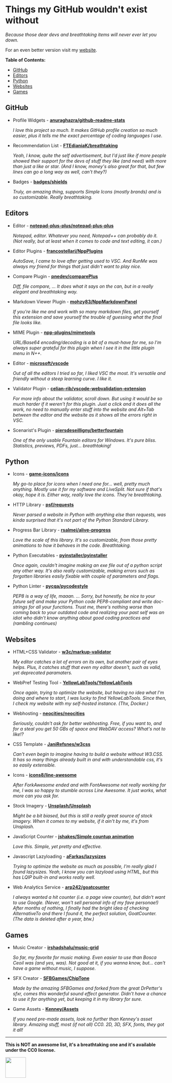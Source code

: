 # Things my GitHub wouldn't exist without

*Because those dear devs and breathtaking items will never ever let you down.*

For an even better version visit my [website](https://f-tek.neocities.org/items).

**Table of Contents:**

<!-- START doctoc generated TOC please keep comment here to allow auto update -->
<!-- DON'T EDIT THIS SECTION, INSTEAD RE-RUN doctoc TO UPDATE -->


- [GitHub](#github)
- [Editors](#editors)
- [Python](#python)
- [Websites](#websites)
- [Games](#games)

<!-- END doctoc generated TOC please keep comment here to allow auto update -->

## GitHub

- Profile Widgets - **[anuraghazra/github-readme-stats](https://github.com/anuraghazra/github-readme-stats)**

  *I love this project so much. It makes GitHub profile creation so much easier, plus it tells me the exact percentage of coding languages I use.*

- Recommendation List - **[FTEdianiaK/breathtaking](https://github.com/FTEdianiaK/breathtaking)**

  *Yeah, I know, quite the self advertisement, but I'd just like if more people showed their support for the devs of stuff they like (and need) with more than just a like or star. (And I know, money's also great for that, but few lines can go a long way as well, can't they?)*

- Badges - **[badges/shields](https://github.com/badges/shields)**

  *Truly, an amazing thing, supports Simple Icons (mostly brands) and is so customizable. Really breathtaking.*

## Editors

- Editor - **[notepad-plus-plus/notepad-plus-plus](https://github.com/notepad-plus-plus/notepad-plus-plus)**

  *Notepad, editor. Whatever you need, Notepad++ can probably do it. (Not really, but at least when it comes to code and text editing, it can.)*

- Editor Plugins - **[francostellari/NppPlugins](https://github.com/francostellari/NppPlugins)**

  *AutoSave, I came to love after getting used to VSC. And RunMe was always my friend for things that just didn't want to play nice.*

- Compare Plugin - **[pnedev/comparePlus](https://github.com/pnedev/comparePlus)**

  *Diff, file compare, ... It does what it says on the can, but in a really elegant and breathtaking way.*

- Markdown Viewer Plugin - **[mohzy83/NppMarkdownPanel](https://github.com/mohzy83/NppMarkdownPanel)**

  *If you're like me and work with so many markdown files, get yourself this extension and save yourself the trouble of guessing what the final file looks like.*

- MIME Plugin - **[npp-plugins/mimetools](https://github.com/npp-plugins/mimetools)**

  *URL/Base64 encoding/decoding is a bit of a must-have for me, so I'm always super grateful for this plugin when I see it in the little plugin menu in N++.*

- Editor - **[microsoft/vscode](https://github.com/microsoft/vscode)**

  *Out of all the editors I tried so far, I liked VSC the most. It's versatile and friendly without a steep learning curve. I like it.*

- Validator Plugin - **[celian-rib/vscode-webvalidation-extension](https://github.com/celian-rib/vscode-webvalidation-extension)**

  *For more info about the validator, scroll down. But using it would be so much harder if it weren't for this plugin. Just a click and it does all the work, no need to manually enter stuff into the website and Alt+Tab between the editor and the website as it shows all the errors right in VSC.*

- Scenarist's Plugin - **[piersdeseilligny/betterfountain](piersdeseilligny/betterfountain)**

  *One of the only usable Fountain editors for Windows. It's pure bliss. Statistics, previews, PDFs, just... breathtaking!*

## Python

- Icons - **[game-icons/icons](https://github.com/game-icons/icons)**

  *My go-to place for icons when I need one for... well, pretty much anything. Mostly use it for my software and LiveSplit. Not sure if that's okay, hope it is. Either way, really love the icons. They're breathtaking.*

- HTTP Library - **[psf/requests](https://github.com/psf/requests)**

  *Never parsed a website in Python with anything else than requests, was kinda surprised that it's not part of the Python Standard Library.*

- Progress Bar Library - **[rsalmei/alive-progress](https://github.com/rsalmei/alive-progress)**

  *Love the scale of this library. It's so customizable, from those pretty animations to how it behaves in the code. Breathtaking.*

- Python Executables - **[pyinstaller/pyinstaller](https://github.com/pyinstaller/pyinstaller)**

  *Once again, couldn't imagine making an exe file out of a python script any other way. It's also really customizable, making errors such as forgotten libraries easily fixable with couple of parameters and flags.*

- Python Linter - **[pycqa/pycodestyle](https://github.com/pycqa/pycodestyle)**

  *PEP8 is a way of life, maaan. ... Sorry, but honestly, be nice to your future self and make your Python code PEP8-compliant and write doc-strings for all your functions. Trust me, there's nothing worse than coming back to your outdated code and realizing your past self was an idiot who didn't know anything about good coding practices and (rambling continues)*

## Websites

- HTML+CSS Validator - **[w3c/markup-validator](https://github.com/w3c/markup-validator)**

  *My editor catches a lot of errors on its own, but another pair of eyes helps. Plus, it catches stuff that even my editor doesn't, such as valid, yet deprecated paramaters.*

- WebPref Testing Tool - **[YellowLabTools/YellowLabTools](https://github.com/YellowLabTools/YellowLabTools)**

  *Once again, trying to optimize the website, but having no idea what I'm doing and where to start, I was lucky to find YellowLabTools. Since then, I check my website with my self-hosted instance. (Thx, Docker.)*

- Webhosting - **[neocities/neocities](https://github.com/neocities/neocities)**

  *Seriously, couldn't ask for better webhosting. Free, if you want to, and for a steal you get 50 GBs of space and WebDAV access? What's not to like!?*

- CSS Template - **[JaniRefsnes/w3css](https://github.com/JaniRefsnes/w3css)**

  *Can't even begin to imagine having to build a website without W3.CSS. It has so many things already built in and with understandable css, it's so easily extensible.*

- Icons - **[icons8/line-awesome](https://github.com/icons8/line-awesome)**

  *After ForkAwesome ended and with FontAwesome not really working for me, I was so happy to stumble across Line Awesome. It just works, what more can you ask for.*

- Stock Imagery - **[Unsplash/Unsplash](https://unsplash.com/)**

  *Might be a bit biased, but this is still a really great source of stock imagery. When it comes to my website, if it ain't by me, it's from Unsplash.*

- JavaScript Counter - **[jshakes/Simple countup animation](https://codepen.io/jshakes/pen/KKpjdYv)**

  *Love this. Simple, yet pretty and effective.*

- Javascript Lazyloading - **[aFarkas/lazysizes](https://github.com/aFarkas/lazysizes)**

  *Trying to optimize the website as much as possible, I'm really glad I found lazysizes. Yeah, I know you can lazyload using HTML, but this has LQIP built-in and works really well.*

- Web Analytics Service - **[arp242/goatcounter](https://github.com/arp242/goatcounter)**

  *I always wanted a hit counter (i.e. a page view counter), but didn't want to use Google. (Never, won't sell personal info of my fave personae!) After months of nothing, I finally had the bright idea of checking AlternativeTo and there I found it, the perfect solution, GoatCounter. (The data is deleted after a year, btw.)*

## Games

- Music Creator - **[irshadshalu/music-grid](https://github.com/irshadshalu/music-grid)**

  *So far, my favorite for music making. Even easier to use than Bosca Ceoil was (and yes, was). Not good at it, if you wanna know, but... can't have a game without music, I suppose.*

- SFX Creator - **[SFBGames/ChipTone](https://sfbgames.itch.io/chiptone)**

  *Made by the amazing SFBGames and forked from the great DrPetter's sfxr, comes this wonderful sound effect generator. Didn't have a chance to use it for anything yet, but keeping it in my library for sure.*

- Game Assets - **[Kenney/Assets](https://kenney.nl/assets)**

  *If you need pre-made assets, look no further than Kenney's asset library. Amazing stuff, most (if not all) CC0. 2D, 3D, SFX, fonts, they got it all!*

---

**This is NOT an awesome list, it's a breathtaking one and it's available under the CC0 license.**

<a href="https://github.com/FTEdianiaK/breathtaking"><img style="height:64px;" src="https://img.shields.io/badge/breathtaking-332E00?style=flat&label=%F0%9F%A4%A9&labelColor=ffeb3b"></a>
